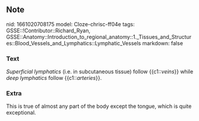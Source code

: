 ## Note
nid: 1661020708175
model: Cloze-chrisc-ff04e
tags: GSSE::!Contributor::Richard_Ryan, GSSE::Anatomy::Introduction_to_regional_anatomy::1._Tissues_and_Structures::Blood_Vessels_and_Lymphatics::Lymphatic_Vessels
markdown: false

### Text
<div class="toggle">
  <em>Superficial lymphatics</em> (i.e. in subcutaneous tissue)
  follow {{c1::<em>veins</em>}} while <em>deep lymphatics</em>
  follow {{c1::<em>arteries</em>}}.
</div>

### Extra
<p id="59061a02-36c3-4d5b-a94f-e5430f801791" class="">This is true
of almost any part of the body except the tongue, which is quite
exceptional.
